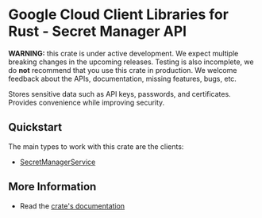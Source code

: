 # Google Cloud Client Libraries for Rust - Secret Manager API

<!-- Code generated by sidekick. DO NOT EDIT. -->

**WARNING:** this crate is under active development. We expect multiple breaking
changes in the upcoming releases. Testing is also incomplete, we do **not**
recommend that you use this crate in production. We welcome feedback about the
APIs, documentation, missing features, bugs, etc.

Stores sensitive data such as API keys, passwords, and certificates.
Provides convenience while improving security.

## Quickstart

The main types to work with this crate are the clients:

* [SecretManagerService](https://docs.rs/gcp-sdk-secretmanager-v1/latest/gcp_sdk_secretmanager_v1/client/struct.SecretManagerService.html)

## More Information

* Read the [crate's documentation](https://docs.rs/gcp-sdk-secretmanager-v1/latest/gcp-sdk-secretmanager-v1)
